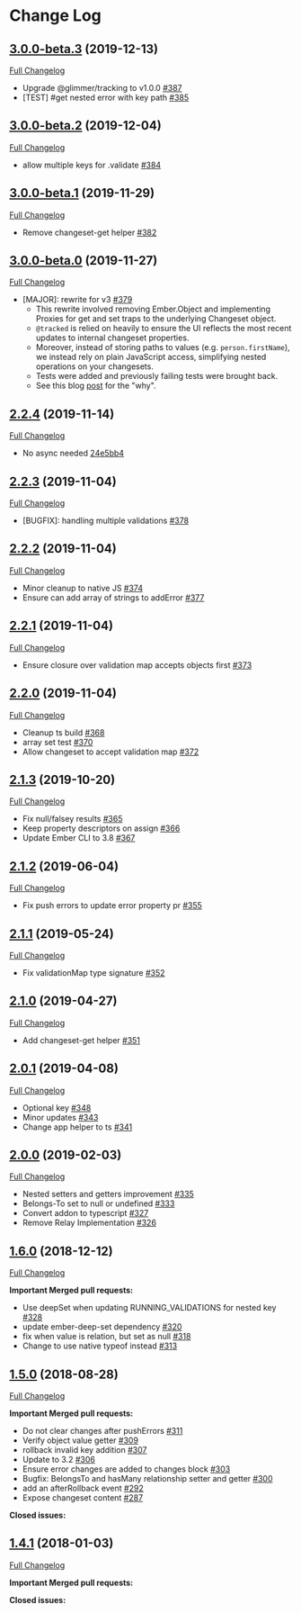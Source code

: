 # Change Log

## [3.0.0-beta.3](https://github.com/poteto/ember-changeset/tree/v3.0.0-beta.3) (2019-12-13)
[Full Changelog](https://github.com/poteto/ember-changeset/compare/v3.0.0-beta.2...v3.0.0-beta.3)

- Upgrade @glimmer/tracking to v1.0.0 [#387](https://github.com/poteto/ember-changeset/pull/387)
- [TEST] #get nested error with key path [#385](https://github.com/poteto/ember-changeset/pull/385)

## [3.0.0-beta.2](https://github.com/poteto/ember-changeset/tree/v3.0.0-beta.2) (2019-12-04)
[Full Changelog](https://github.com/poteto/ember-changeset/compare/v3.0.0-beta.1...v3.0.0-beta.2)

- allow multiple keys for .validate [#384](https://github.com/poteto/ember-changeset/pull/384)

## [3.0.0-beta.1](https://github.com/poteto/ember-changeset/tree/v3.0.0-beta.1) (2019-11-29)
[Full Changelog](https://github.com/poteto/ember-changeset/compare/v3.0.0-beta.0...v3.0.0-beta.1)

- Remove changeset-get helper [#382](https://github.com/poteto/ember-changeset/pull/382)

## [3.0.0-beta.0](https://github.com/poteto/ember-changeset/tree/v3.0.0-beta.0) (2019-11-27)
[Full Changelog](https://github.com/poteto/ember-changeset/compare/v2.2.4...v3.0.0-beta.0)

- [MAJOR]: rewrite for v3 [#379](https://github.com/poteto/ember-changeset/pull/379)
    - This rewrite involved removing Ember.Object and implementing Proxies for get and set traps to the underlying Changeset object.
    - `@tracked` is relied on heavily to ensure the UI reflects the most recent updates to internal changeset properties.
    - Moreover, instead of storing paths to values (e.g. `person.firstName`), we instead rely on plain JavaScript access, simplifying nested operations on your changesets.
    - Tests were added and previously failing tests were brought back.
    - See this blog [post](https://www.pzuraq.com/do-you-need-ember-object/) for the "why".

## [2.2.4](https://github.com/poteto/ember-changeset/tree/v2.2.4) (2019-11-14)
[Full Changelog](https://github.com/poteto/ember-changeset/compare/v2.2.3...v2.2.4)

- No async needed [24e5bb4](https://github.com/poteto/ember-changeset/commit/24e5bb410d2e838c4be0886b03caeec8fc0d1886)

## [2.2.3](https://github.com/poteto/ember-changeset/tree/v2.2.3) (2019-11-04)
[Full Changelog](https://github.com/poteto/ember-changeset/compare/v2.2.2...v2.2.3)

- [BUGFIX]: handling multiple validations [#378](https://github.com/poteto/ember-changeset/pull/378)

## [2.2.2](https://github.com/poteto/ember-changeset/tree/v2.2.2) (2019-11-04)
[Full Changelog](https://github.com/poteto/ember-changeset/compare/v2.2.1...v2.2.2)

- Minor cleanup to native JS [#374](https://github.com/poteto/ember-changeset/pull/374)
- Ensure can add array of strings to addError [#377](https://github.com/poteto/ember-changeset/pull/377)

## [2.2.1](https://github.com/poteto/ember-changeset/tree/v2.2.1) (2019-11-04)
[Full Changelog](https://github.com/poteto/ember-changeset/compare/v2.2.0...v2.2.1)

- Ensure closure over validation map accepts objects first [#373](https://github.com/poteto/ember-changeset/pull/373)

## [2.2.0](https://github.com/poteto/ember-changeset/tree/v2.2.0) (2019-11-04)
[Full Changelog](https://github.com/poteto/ember-changeset/compare/v2.1.3...v2.2.0)

- Cleanup ts build [#368](https://github.com/poteto/ember-changeset/pull/368)
- array set test [#370](https://github.com/poteto/ember-changeset/pull/370)
- Allow changeset to accept validation map [#372](https://github.com/poteto/ember-changeset/pull/372)

## [2.1.3](https://github.com/poteto/ember-changeset/tree/v2.1.2) (2019-10-20)
[Full Changelog](https://github.com/poteto/ember-changeset/compare/v2.1.2...v2.1.3)

- Fix null/falsey results [#365](https://github.com/poteto/ember-changeset/pull/365)
- Keep property descriptors on assign [#366](https://github.com/poteto/ember-changeset/pull/366)
- Update Ember CLI to 3.8 [#367](https://github.com/poteto/ember-changeset/pull/367)

## [2.1.2](https://github.com/poteto/ember-changeset/tree/v2.1.2) (2019-06-04)
[Full Changelog](https://github.com/poteto/ember-changeset/compare/v2.1.1...v2.1.2)

- Fix push errors to update error property pr [#355](https://github.com/poteto/ember-changeset/pull/355)

## [2.1.1](https://github.com/poteto/ember-changeset/tree/v2.1.1) (2019-05-24)
[Full Changelog](https://github.com/poteto/ember-changeset/compare/v2.1.0...v2.1.1)

- Fix validationMap type signature [#352](https://github.com/poteto/ember-changeset/pull/352)

## [2.1.0](https://github.com/poteto/ember-changeset/tree/v2.1.0) (2019-04-27)
[Full Changelog](https://github.com/poteto/ember-changeset/compare/v2.0.1...v2.1.0)

- Add changeset-get helper [#351](https://github.com/poteto/ember-changeset/pull/351)

## [2.0.1](https://github.com/poteto/ember-changeset/tree/v2.0.1) (2019-04-08)
[Full Changelog](https://github.com/poteto/ember-changeset/compare/v2.0.0...v2.0.1)

- Optional key [#348](https://github.com/poteto/ember-changeset/pull/348)
- Minor updates [#343](https://github.com/poteto/ember-changeset/pull/343)
- Change app helper to ts [#341](https://github.com/poteto/ember-changeset/pull/341)

## [2.0.0](https://github.com/poteto/ember-changeset/tree/v2.0.0) (2019-02-03)
[Full Changelog](https://github.com/poteto/ember-changeset/compare/v1.6.0...v2.0.0)

- Nested setters and getters improvement [#335](https://github.com/poteto/ember-changeset/pull/335)
- Belongs-To set to null or undefined [#333](https://github.com/poteto/ember-changeset/pull/333)
- Convert addon to typescript [#327](https://github.com/poteto/ember-changeset/pull/327)
- Remove Relay Implementation [#326](https://github.com/poteto/ember-changeset/pull/326)

## [1.6.0](https://github.com/poteto/ember-changeset/tree/v1.6.0) (2018-12-12)
[Full Changelog](https://github.com/poteto/ember-changeset/compare/v1.5.0...v1.6.0)

**Important Merged pull requests:**

- Use deepSet when updating RUNNING_VALIDATIONS for nested key [#328](https://github.com/poteto/ember-changeset/pull/328)
- update ember-deep-set dependency [#320](https://github.com/poteto/ember-changeset/pull/320)
- fix when value is relation, but set as null [#318](https://github.com/poteto/ember-changeset/pull/318)
- Change to use native typeof instead [#313](https://github.com/poteto/ember-changeset/pull/313)

## [1.5.0](https://github.com/poteto/ember-changeset/tree/v1.5.0) (2018-08-28)
[Full Changelog](https://github.com/poteto/ember-changeset/compare/v1.4.2-beta.0...v1.5.0)

**Important Merged pull requests:**

- Do not clear changes after pushErrors [#311](https://github.com/poteto/ember-changeset/pull/311)
- Verify object value getter [#309](https://github.com/poteto/ember-changeset/pull/309)
- rollback invalid key addition [#307](https://github.com/poteto/ember-changeset/pull/307)
- Update to 3.2 [#306](https://github.com/poteto/ember-changeset/pull/306)
- Ensure error changes are added to changes block [#303](https://github.com/poteto/ember-changeset/pull/303)
- Bugfix: BelongsTo and hasMany relationship setter and getter [#300](https://github.com/poteto/ember-changeset/pull/300)
- add an afterRollback event [#292](https://github.com/poteto/ember-changeset/pull/292)
- Expose changeset content [#287](https://github.com/poteto/ember-changeset/pull/292)

**Closed issues:**

## [1.4.1](https://github.com/poteto/ember-changeset/tree/v1.4.1) (2018-01-03)
[Full Changelog](https://github.com/poteto/ember-changeset/compare/v1.4.0...v1.4.2-beta.0)

**Important Merged pull requests:**

**Closed issues:**


